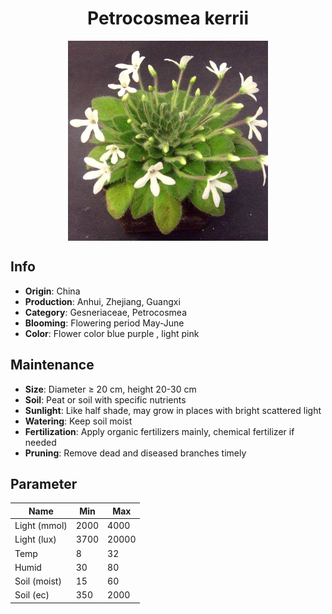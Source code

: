 <h1 align='center'>Petrocosmea kerrii</h1>
<p align="center">
    <img 
        align='center'
        width='320'
        src="../images/petrocosmea kerrii.png" 
        alt='Petrocosmea kerrii' />
</p>

## Info

 - **Origin**: China
 - **Production**: Anhui, Zhejiang, Guangxi
 - **Category**: Gesneriaceae, Petrocosmea
 - **Blooming**: Flowering period May-June
 - **Color**: Flower color blue purple , light pink

## Maintenance

 - **Size**: Diameter ≥ 20 cm, height 20-30 cm
 - **Soil**: Peat or soil with specific nutrients
 - **Sunlight**: Like half shade, may grow in places with bright scattered light
 - **Watering**: Keep soil moist
 - **Fertilization**: Apply organic fertilizers mainly, chemical fertilizer if needed
 - **Pruning**: Remove dead and diseased branches timely

## Parameter

| Name         | Min  | Max   |
|--------------|------|-------|
| Light (mmol) | 2000 | 4000  |
| Light (lux)  | 3700 | 20000 |
| Temp         | 8    | 32    |
| Humid        | 30   | 80    |
| Soil (moist) | 15   | 60    |
| Soil (ec)    | 350  | 2000  |
